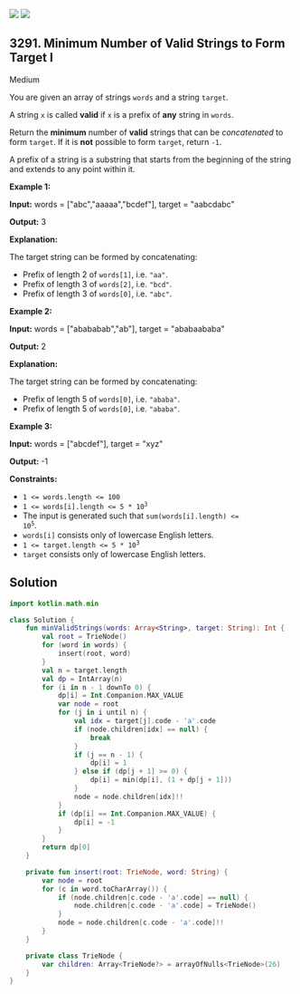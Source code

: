 [![](https://img.shields.io/github/stars/javadev/LeetCode-in-Kotlin?label=Stars&style=flat-square)](https://github.com/javadev/LeetCode-in-Kotlin)
[![](https://img.shields.io/github/forks/javadev/LeetCode-in-Kotlin?label=Fork%20me%20on%20GitHub%20&style=flat-square)](https://github.com/javadev/LeetCode-in-Kotlin/fork)

## 3291\. Minimum Number of Valid Strings to Form Target I

Medium

You are given an array of strings `words` and a string `target`.

A string `x` is called **valid** if `x` is a prefix of **any** string in `words`.

Return the **minimum** number of **valid** strings that can be _concatenated_ to form `target`. If it is **not** possible to form `target`, return `-1`.

A prefix of a string is a substring that starts from the beginning of the string and extends to any point within it.

**Example 1:**

**Input:** words = ["abc","aaaaa","bcdef"], target = "aabcdabc"

**Output:** 3

**Explanation:**

The target string can be formed by concatenating:

*   Prefix of length 2 of `words[1]`, i.e. `"aa"`.
*   Prefix of length 3 of `words[2]`, i.e. `"bcd"`.
*   Prefix of length 3 of `words[0]`, i.e. `"abc"`.

**Example 2:**

**Input:** words = ["abababab","ab"], target = "ababaababa"

**Output:** 2

**Explanation:**

The target string can be formed by concatenating:

*   Prefix of length 5 of `words[0]`, i.e. `"ababa"`.
*   Prefix of length 5 of `words[0]`, i.e. `"ababa"`.

**Example 3:**

**Input:** words = ["abcdef"], target = "xyz"

**Output:** \-1

**Constraints:**

*   `1 <= words.length <= 100`
*   <code>1 <= words[i].length <= 5 * 10<sup>3</sup></code>
*   The input is generated such that <code>sum(words[i].length) <= 10<sup>5</sup></code>.
*   `words[i]` consists only of lowercase English letters.
*   <code>1 <= target.length <= 5 * 10<sup>3</sup></code>
*   `target` consists only of lowercase English letters.

## Solution

```kotlin
import kotlin.math.min

class Solution {
    fun minValidStrings(words: Array<String>, target: String): Int {
        val root = TrieNode()
        for (word in words) {
            insert(root, word)
        }
        val n = target.length
        val dp = IntArray(n)
        for (i in n - 1 downTo 0) {
            dp[i] = Int.Companion.MAX_VALUE
            var node = root
            for (j in i until n) {
                val idx = target[j].code - 'a'.code
                if (node.children[idx] == null) {
                    break
                }
                if (j == n - 1) {
                    dp[i] = 1
                } else if (dp[j + 1] >= 0) {
                    dp[i] = min(dp[i], (1 + dp[j + 1]))
                }
                node = node.children[idx]!!
            }
            if (dp[i] == Int.Companion.MAX_VALUE) {
                dp[i] = -1
            }
        }
        return dp[0]
    }

    private fun insert(root: TrieNode, word: String) {
        var node = root
        for (c in word.toCharArray()) {
            if (node.children[c.code - 'a'.code] == null) {
                node.children[c.code - 'a'.code] = TrieNode()
            }
            node = node.children[c.code - 'a'.code]!!
        }
    }

    private class TrieNode {
        var children: Array<TrieNode?> = arrayOfNulls<TrieNode>(26)
    }
}
```